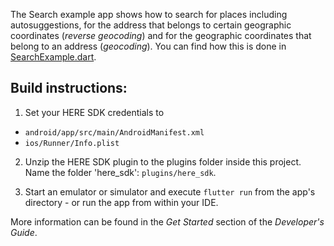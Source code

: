 The Search example app shows how to search for places including autosuggestions, for the address that belongs to certain geographic coordinates (_reverse geocoding_) and for the geographic coordinates that belong to an address (_geocoding_). You can find how this is done in [SearchExample.dart](lib/SearchExample.dart).

Build instructions:
-------------------

1) Set your HERE SDK credentials to
- `android/app/src/main/AndroidManifest.xml`
- `ios/Runner/Info.plist`

2) Unzip the HERE SDK plugin to the plugins folder inside this project. Name the folder 'here_sdk': `plugins/here_sdk`.

3) Start an emulator or simulator and execute `flutter run` from the app's directory - or run the app from within your IDE.

More information can be found in the _Get Started_ section of the _Developer's Guide_.

